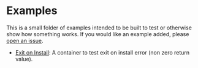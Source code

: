 # Examples

This is a small folder of examples intended to be built to test or otherwise
show how something works. If you would like an example added, please 
[open an issue](https://github.com/vsoch/scif).

 - [Exit on Install](exit-on-install): A container to test exit on install error (non zero return value).
